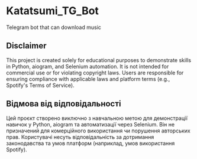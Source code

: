 # Katatsumi_TG_Bot
Telegram bot that can download music

## Disclaimer
This project is created solely for educational purposes to demonstrate skills in Python, aiogram, and Selenium automation. It is not intended for commercial use or for violating copyright laws. Users are responsible for ensuring compliance with applicable laws and platform terms (e.g., Spotify's Terms of Service).

## Відмова від відповідальності
Цей проєкт створено виключно з навчальною метою для демонстрації навичок у Python, aiogram та автоматизації через Selenium. Він не призначений для комерційного використання чи порушення авторських прав. Користувачі несуть відповідальність за дотримання законодавства та умов платформ (наприклад, умов використання Spotify).

